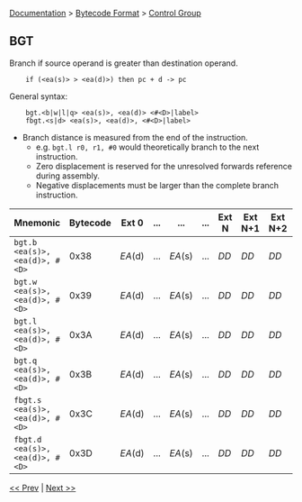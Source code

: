 [Documentation](../../README.md) > [Bytecode Format](../README.md) > [Control Group](../InstructionsControl.md)

## BGT

Branch if source operand is greater than destination operand.

        if (<ea(s)> > <ea(d)>) then pc + d -> pc

General syntax:

        bgt.<b|w|l|q> <ea(s)>, <ea(d)> <#<D>|label>
        fbgt.<s|d> <ea(s)>, <ea(d)>, <#<D>|label>

* Branch distance is measured from the end of the instruction.
    - e.g. `bgt.l r0, r1, #0` would theoretically branch to the next instruction.
    - Zero displacement is reserved for the unresolved forwards reference during assembly.
    - Negative displacements must be larger than the complete branch instruction.

| Mnemonic | Bytecode | Ext 0 | ... | ... | ... | Ext N | Ext N+1 | Ext N+2 | Ext N+3 |
| - | - | - | - | - | - | - | - | - | - |
| `bgt.b <ea(s)>, <ea(d)>, #<D>` | 0x38 | *EA*(d) | ... | *EA*(s) | ... | *DD* | *DD* | *DD* | *DD* |
| `bgt.w <ea(s)>, <ea(d)>, #<D>` | 0x39 | *EA*(d) | ... | *EA*(s) | ... | *DD* | *DD* | *DD* | *DD* |
| `bgt.l <ea(s)>, <ea(d)>, #<D>` | 0x3A | *EA*(d) | ... | *EA*(s) | ... | *DD* | *DD* | *DD* | *DD* |
| `bgt.q <ea(s)>, <ea(d)>, #<D>` | 0x3B | *EA*(d) | ... | *EA*(s) | ... | *DD* | *DD* | *DD* | *DD* |
| `fbgt.s <ea(s)>, <ea(d)>, #<D>` | 0x3C | *EA*(d) | ... | *EA*(s) | ... | *DD* | *DD* | *DD* | *DD* |
| `fbgt.d <ea(s)>, <ea(d)>, #<D>` | 0x3D | *EA*(d) | ... | *EA*(s) | ... | *DD* | *DD* | *DD* | *DD* |

[<< Prev](./c_14.md) | [Next >>](./c_16.md)

